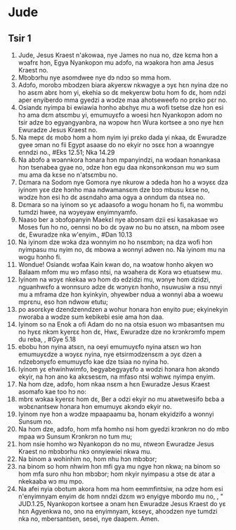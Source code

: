 # Jude

## Tsir 1

1. Jude, Jesus Kraest n'akowaa, nye James no nua no, dze kɛma hɔn a wɔafrɛ hɔn, Egya Nyankopɔn mu adɔfo, na wɔakora hɔn ama Jesus Kraest no.
2. Mbɔbɔrhu nye asomdwee nye dɔ ndɔɔ so mma hom.
3. Adɔfo, morobɔ mbɔdzen biara akyerɛw nkwagye a ɔyɛ hɛn nyina dze no ho asɛm abrɛ hom yi, ekehia so dɛ mekyerɛw botu hom fo dɛ, hom ndzi aper enyiberdo mma gyedzi a wɔdze maa ahotseweefo no prɛko pɛr no.
4. Osiandɛ nyimpa bi ewiawia hɔnho abɛhyɛ mu a wofi tsetse dze hɔn esi hɔ ama dɛm atsɛmbu yi, emumuyɛfo a woesi hɛn Nyankopɔn adom no tsir adze bɔ egyangyanbra, na wɔpow hɛn Wura kortsee a ɔno nye hɛn Ewuradze Jesus Kraest no.
5. Na mepɛ dɛ mobɔ hom a hom nyim iyi prɛko dada yi nkaa, dɛ Ewuradze gyee ɔman no fii Egypt asaase do no ekyir no ɔsɛɛ hɔn a wɔanngye enndzi no., #Eks 12.51; Nka 14.29
6. Na abɔfo a wɔannkora hɔnara hɔn mpanyindzi, na wɔdaan hɔnankasa hɔn tsenabea gyae no, ɔdze hɔn egu daa nkɔnsɔnkɔnsɔn mu wɔ sum mu ama da kɛse no n'atsɛmbu no.
7. Dɛmara na Sodom nye Gomora nye nkurow a ɔdeda hɔn ho a wɔyɛɛ dza iyinom yɛe dze hɔnho maa ndwamansɛm dze bɔɔ mbusu kɛse no, wɔdze hɔn esi hɔ dɛ asɛndahɔ ama ogya a onndum da ntsea no.
8. Dɛmara so na iyinom so yɛ adaasofo a wogu honam ho fi, na wommbu tumdzi hwee, na wɔyeyaw enyimnyamfo.
9. Naaso ber a ɔbɔfopanyin Maekɛl nye abɔnsam dzii esi kasakasae wɔ Moses fun ho no, oennsi no bo dɛ ɔyaw no bu no atsɛn, na mbom ɔsee dɛ, Ewuradze nka w'enyim., #Dan 10.13
10. Na iyinom dze wɔka dza wonnyim no ho nsɛmbɔn; na dza wofi hɔn nyimpasu mu nyim no, dɛ mbowa a wonnyi adwen no. Na iyinom mu na wogu hɔnho fi.
11. Wondue! Osiandɛ wɔfaa Kain kwan do, na wɔatow hɔnho akyen wɔ Balaam mfom mu wɔ mfaso ntsi, na wɔahera dɛ Kora wɔ etuatsew mu.
12. Iyinom na wɔyɛ nkekaa wɔ hom dɔ edzidzi mu, wɔnye hom dzidzi, nguanhwɛfo a wonnsuro adze dɛ wɔnyɛn hɔnho, nsuwusiw a nsu nnyi mu a mframa dze hɔn kyinkyin, ɔhyewber ndua a wonnyi aba a woewu mprɛnu, eso hɔn ndwow etutu;
13. po asorɛkye dzendzenndzen a wohur hɔnara hɔn enyito pue; ekyinekyin nworaba a wɔdze sum kebikebi esie ama hɔn daa.
14. Iyinom so na Enok a ofi Adam do no na otsia esuon wɔ mbasantsen mu no hyɛɛ nkɔm kyerɛɛ hɔn dɛ, Hwɛ, Ewuradze dze no krɔnkrɔmfo mpem du reba, , #Gye 5.18
15. ebobu hɔn nyina atsɛn, na oeyi emumuyɛfo nyina atsɛn wɔ hɔn emumuyɛdze a wɔyɛɛ nyina, nye etsirmɔdzensɛm a ɔyɛ dzen a ndzebɔnyɛfo emumuyɛfo kae dze tsiaa no nyina ho.
16. Iyinom yɛ ehwinhwimfo, begyabegyayɛfo a wodzi hɔnara hɔn akɔndɔ ekyir, na hɔn ano ka akɛsesɛm, na mfaso ntsi wɔhwɛ nyimpa enyim.
17. Na hom dze, adɔfo, hom nkaa nsɛm a hɛn Ewuradze Jesus Kraest asomafo kae too hɔ no:
18. mbrɛ wɔkaa kyerɛɛ hom dɛ, Ber a odzi ekyir no mu atwetwesifo bɛba a wɔbɛnantsew hɔnara hɔn emumuyɛ akɔndɔ ekyir no.
19. Iyinom nye hɔn a wɔdze mpaapaamu ba, honam ekyidzifo a wonnyi Sunsum no.
20. Na hom dze, adɔfo, hom mfa homho nsi hom gyedzi krɔnkrɔn no do mbɔ mpaa wɔ Sunsum Krɔnkrɔn no tum mu;
21. hom nsie homho wɔ Nyankopɔn dɔ no mu, ntweɔn Ewuradze Jesus Kraest no mbɔbɔrhu nkɔ onnyiewiei nkwa mu.
22. Na binom a wohinhim no, hom nhu hɔn mbɔbɔr;
23. na binom so hom nhwim hɔn mfi gya mu ngye hɔn nkwa; na binom so hom mfa suro nhu hɔn mbɔbɔr; hom nkyir nyimpasu a ɔtse dɛ atar a nkekaaba wɔ mu mpo.
24. Na afei nyia obotum akora hom ma hom eemmfintsiw, na ɔdze hom esi n'enyimnyam enyim dɛ hom nndzi dzɛm wɔ enyigye mbordo mu no, , "
JUD.1.25, Nyankopɔn kortsee a ɔnam hɛn Ewuradze Jesus Kraest do yɛ hɛn Agyenkwa no, ɔno na enyimnyam, kɛseyɛ, ahoɔdzen nye tumdzi nka no, mbersantsen, sesei, nye daapem. Amen.

